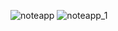 ![noteapp](https://user-images.githubusercontent.com/51010598/219909535-c4d7fc0e-add3-4844-9b4c-ca1808386ed8.png)
![noteapp_1](https://user-images.githubusercontent.com/51010598/219909533-f68243c3-feb1-447c-a855-c50b9789649a.png)
